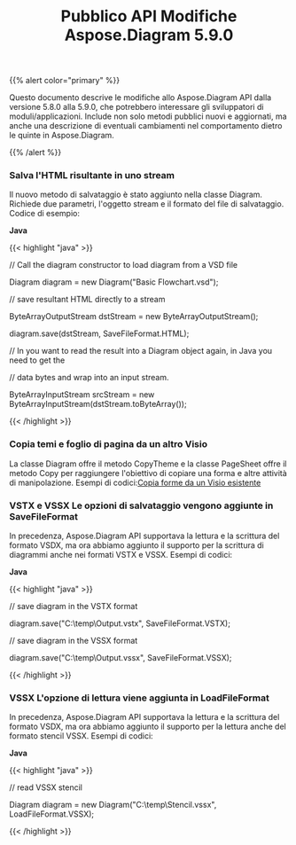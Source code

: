 ﻿---
title: Pubblico API Modifiche Aspose.Diagram 5.9.0
type: docs
weight: 10
url: /it/java/public-api-changes-in-aspose-diagram-5-9-0/
---
{{% alert color="primary" %}} 

Questo documento descrive le modifiche allo Aspose.Diagram API dalla versione 5.8.0 alla 5.9.0, che potrebbero interessare gli sviluppatori di moduli/applicazioni. Include non solo metodi pubblici nuovi e aggiornati, ma anche una descrizione di eventuali cambiamenti nel comportamento dietro le quinte in Aspose.Diagram.

{{% /alert %}} 
### **Salva l'HTML risultante in uno stream**
Il nuovo metodo di salvataggio è stato aggiunto nella classe Diagram. Richiede due parametri, l'oggetto stream e il formato del file di salvataggio.
Codice di esempio:

**Java**

{{< highlight "java" >}}

 // Call the diagram constructor to load diagram from a VSD file

Diagram diagram = new Diagram("Basic Flowchart.vsd");

// save resultant HTML directly to a stream

ByteArrayOutputStream dstStream = new ByteArrayOutputStream();

diagram.save(dstStream, SaveFileFormat.HTML);

// In you want to read the result into a Diagram object again, in Java you need to get the

// data bytes and wrap into an input stream.

ByteArrayInputStream srcStream = new ByteArrayInputStream(dstStream.toByteArray());

{{< /highlight >}}
### **Copia temi e foglio di pagina da un altro Visio**
La classe Diagram offre il metodo CopyTheme e la classe PageSheet offre il metodo Copy per raggiungere l'obiettivo di copiare una forma e altre attività di manipolazione.
 Esempi di codici:[Copia forme da un Visio esistente](/diagram/it/java/working-with-visio-shape-data/#copy-shapes-from-an-existing-visio)
### **VSTX e VSSX Le opzioni di salvataggio vengono aggiunte in SaveFileFormat**
In precedenza, Aspose.Diagram API supportava la lettura e la scrittura del formato VSDX, ma ora abbiamo aggiunto il supporto per la scrittura di diagrammi anche nei formati VSTX e VSSX. Esempi di codici:

**Java**

{{< highlight "java" >}}

 // save diagram in the VSTX format

diagram.save("C:\\temp\\Output.vstx", SaveFileFormat.VSTX);

// save diagram in the VSSX format

diagram.save("C:\\temp\\Output.vssx", SaveFileFormat.VSSX);

{{< /highlight >}}
### **VSSX L'opzione di lettura viene aggiunta in LoadFileFormat**
In precedenza, Aspose.Diagram API supportava la lettura e la scrittura del formato VSDX, ma ora abbiamo aggiunto il supporto per la lettura anche del formato stencil VSSX. Esempi di codici:

**Java**

{{< highlight "java" >}}

 // read VSSX stencil

Diagram diagram = new Diagram("C:\\temp\\Stencil.vssx", LoadFileFormat.VSSX);

{{< /highlight >}}
